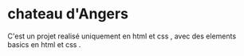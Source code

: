 # chateau d'Angers

C'est un projet realisé uniquement en html et css , avec des elements basics en html et css .
